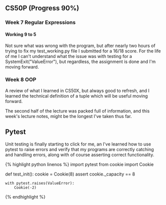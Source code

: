 ## CS50P (Progress 90%)

### Week 7 Regular Expressions
#### Working 9 to 5
Not sure what was wrong with the program, but after nearly two hours of trying to fix my test_working.py file I submitted for a 16/18 score. For the life of me I can't understand what the issue was with testing for a SystemExit("ValueError"), but regardless, the assignment is done and I'm moving forward.

### Week 8 OOP
A review of what I learned in CS50X, but always good to refresh, and I learned the technical definition of a tuple which will be useful moving forward.

The second half of the lecture was packed full of information, and this week's lecture notes, might be the longest I've taken thus far.

## Pytest
Unit testing is finally starting to click for me, an I've learned how to use pytest to raise errors and verify that my programs are correctly catching and handling errors, along with of course asserting correct functionality.

{% highlight python linenos %}
import pytest
from cookie import Cookie

def test_init():
    cookie = Cookie(8)
    assert cookie._capacity == 8

    with pytest.raises(ValueError):
        Cookie(-2)
{% endhighlight %}

